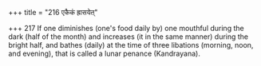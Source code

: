 +++
title = "216 एकैकं ह्रासयेत्"

+++
217	If one diminishes (one's food daily by) one mouthful during the dark (half of the month) and increases (it in the same manner) during the bright half, and bathes (daily) at the time of three libations (morning, noon, and evening), that is called a lunar penance (Kandrayana).